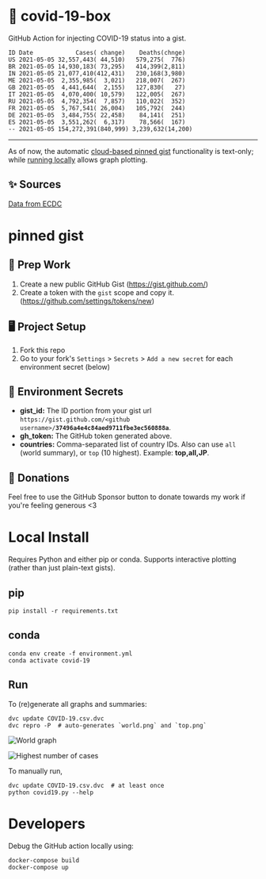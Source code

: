 # 🏥 covid-19-box

GitHub Action for injecting COVID-19 status into a gist.

```
ID Date            Cases( change)    Deaths(chnge)
US 2021-05-05 32,557,443( 44,510)   579,275(  776)
BR 2021-05-05 14,930,183( 73,295)   414,399(2,811)
IN 2021-05-05 21,077,410(412,431)   230,168(3,980)
ME 2021-05-05  2,355,985(  3,021)   218,007(  267)
GB 2021-05-05  4,441,644(  2,155)   127,830(   27)
IT 2021-05-05  4,070,400( 10,579)   122,005(  267)
RU 2021-05-05  4,792,354(  7,857)   110,022(  352)
FR 2021-05-05  5,767,541( 26,004)   105,792(  244)
DE 2021-05-05  3,484,755( 22,458)    84,141(  251)
ES 2021-05-05  3,551,262(  6,317)    78,566(  167)
-- 2021-05-05 154,272,391(840,999) 3,239,632(14,200)
```

---

As of now, the automatic [cloud-based pinned gist](#pinned-gist) functionality is text-only;
while [running locally](#local-install) allows graph plotting.

## ✨ Sources

[Data from ECDC](https://www.ecdc.europa.eu/en/publications-data/download-todays-data-geographic-distribution-covid-19-cases-worldwide)

# pinned gist

## 🎒 Prep Work
1. Create a new public GitHub Gist (https://gist.github.com/)
1. Create a token with the `gist` scope and copy it. (https://github.com/settings/tokens/new)

## 🖥 Project Setup
1. Fork this repo
1. Go to your fork's `Settings` > `Secrets` > `Add a new secret` for each environment secret (below)

## 🤫 Environment Secrets
- **gist_id:** The ID portion from your gist url `https://gist.github.com/<github username>/`**`37496a4e4c84aed9711fbe3ec560888a`**.
- **gh_token:** The GitHub token generated above.
- **countries:** Comma-separated list of country IDs. Also can use `all` (world summary), or `top` (10 highest). Example: **top,all,JP**.

## 💸 Donations

Feel free to use the GitHub Sponsor button to donate towards my work if you're feeling generous <3

# Local Install

Requires Python and either pip or conda. Supports interactive plotting (rather than just plain-text gists).

## pip

```
pip install -r requirements.txt
```

## conda

```
conda env create -f environment.yml
conda activate covid-19
```

## Run

To (re)generate all graphs and summaries:

```
dvc update COVID-19.csv.dvc
dvc repro -P  # auto-generates `world.png` and `top.png`
```

![World graph](world.png)

![Highest number of cases](top.png)

To manually run,

```
dvc update COVID-19.csv.dvc  # at least once
python covid19.py --help
```

# Developers

Debug the GitHub action locally using:

```
docker-compose build
docker-compose up
```
